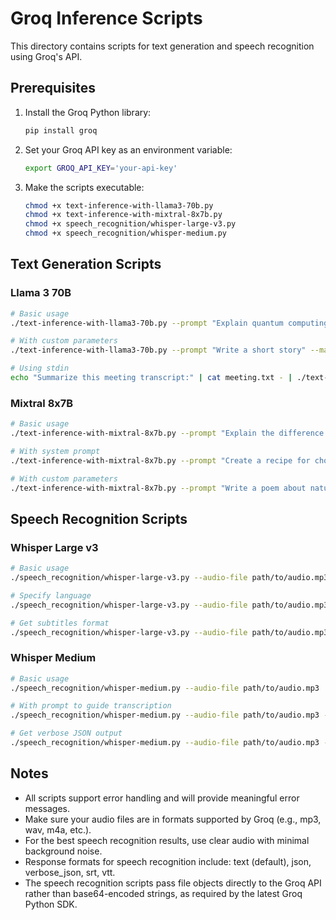 # Groq Inference Scripts

This directory contains scripts for text generation and speech recognition using Groq's API.

## Prerequisites

1. Install the Groq Python library:
   ```bash
   pip install groq
   ```

2. Set your Groq API key as an environment variable:
   ```bash
   export GROQ_API_KEY='your-api-key'
   ```

3. Make the scripts executable:
   ```bash
   chmod +x text-inference-with-llama3-70b.py
   chmod +x text-inference-with-mixtral-8x7b.py
   chmod +x speech_recognition/whisper-large-v3.py
   chmod +x speech_recognition/whisper-medium.py
   ```

## Text Generation Scripts

### Llama 3 70B

```bash
# Basic usage
./text-inference-with-llama3-70b.py --prompt "Explain quantum computing in simple terms"

# With custom parameters
./text-inference-with-llama3-70b.py --prompt "Write a short story" --max-tokens 2048 --temperature 0.9 --top-p 0.95

# Using stdin
echo "Summarize this meeting transcript:" | cat meeting.txt - | ./text-inference-with-llama3-70b.py
```

### Mixtral 8x7B

```bash
# Basic usage
./text-inference-with-mixtral-8x7b.py --prompt "Explain the difference between AI and ML"

# With system prompt
./text-inference-with-mixtral-8x7b.py --prompt "Create a recipe for chocolate cake" --system-prompt "You are a professional chef"

# With custom parameters
./text-inference-with-mixtral-8x7b.py --prompt "Write a poem about nature" --max-tokens 1500 --temperature 0.8
```

## Speech Recognition Scripts

### Whisper Large v3

```bash
# Basic usage
./speech_recognition/whisper-large-v3.py --audio-file path/to/audio.mp3

# Specify language
./speech_recognition/whisper-large-v3.py --audio-file path/to/audio.mp3 --language en

# Get subtitles format
./speech_recognition/whisper-large-v3.py --audio-file path/to/audio.mp3 --response-format srt
```

### Whisper Medium

```bash
# Basic usage
./speech_recognition/whisper-medium.py --audio-file path/to/audio.mp3

# With prompt to guide transcription
./speech_recognition/whisper-medium.py --audio-file path/to/audio.mp3 --prompt "Meeting about quarterly sales"

# Get verbose JSON output
./speech_recognition/whisper-medium.py --audio-file path/to/audio.mp3 --response-format verbose_json
```

## Notes

- All scripts support error handling and will provide meaningful error messages.
- Make sure your audio files are in formats supported by Groq (e.g., mp3, wav, m4a, etc.).
- For the best speech recognition results, use clear audio with minimal background noise.
- Response formats for speech recognition include: text (default), json, verbose_json, srt, vtt.
- The speech recognition scripts pass file objects directly to the Groq API rather than base64-encoded strings, as required by the latest Groq Python SDK. 